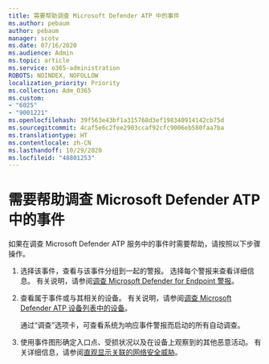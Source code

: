 ```yaml
---
title: 需要帮助调查 Microsoft Defender ATP 中的事件
ms.author: pebaum
author: pebaum
manager: scotv
ms.date: 07/16/2020
ms.audience: Admin
ms.topic: article
ms.service: o365-administration
ROBOTS: NOINDEX, NOFOLLOW
localization_priority: Priority
ms.collection: Adm_O365
ms.custom:
- "6025"
- "9001221"
ms.openlocfilehash: 39f563e43bf1a315768d3ef198340914142cb75d
ms.sourcegitcommit: 4caf5e6c2fee2903ccaf92cfc9006eb580faa7ba
ms.translationtype: HT
ms.contentlocale: zh-CN
ms.lasthandoff: 10/29/2020
ms.locfileid: "48801253"
---
```

# <a name="need-help-investigating-incidents-in-microsoft-defender-atp"></a>需要帮助调查 Microsoft Defender ATP 中的事件

如果在调查 Microsoft Defender ATP 服务中的事件时需要帮助，请按照以下步骤操作。

1. 选择该事件，查看与该事件分组到一起的警报。 选择每个警报来查看详细信息。 有关说明，请参阅[调查 Microsoft Defender for Endpoint 警报](https://docs.microsoft.com/windows/security/threat-protection/microsoft-defender-atp/investigate-alerts)。
2. 查看属于事件或与其相关的设备。 有关说明，请参阅[调查 Microsoft Defender ATP 设备列表中的设备](https://docs.microsoft.com/windows/security/threat-protection/microsoft-defender-atp/investigate-machines)。<br/>
 
    通过“调查”选项卡，可查看系统为响应事件警报而启动的所有自动调查。
3. 使用事件图形确定入口点、受损状况以及在设备上观察到的其他恶意活动。 有关详细信息，请参阅[直观显示关联的网络安全威胁](https://docs.microsoft.com/windows/security/threat-protection/microsoft-defender-atp/investigate-incidents#visualizing-associated-cybersecurity-threats)。  